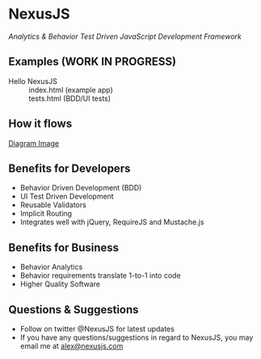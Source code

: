 NexusJS
================================
*Analytics & Behavior Test Driven JavaScript Development Framework*

Examples (WORK IN PROGRESS)
-------------------------
<dl>
	<dt>Hello NexusJS</dt>
	<dd>index.html (example app)</dd>
	<dd>tests.html (BDD/UI tests)</dd>
</dl>

How it flows
-------------------------
[Diagram Image](http://www.websequencediagrams.com/cgi-bin/cdraw?lz=dGl0bGUgTmV4dXNKUyAKClVJLT5Db21tYW5kIEJ1czogZGlzcGF0Y2ggYwAQBnMKABcISGFuZGxlcgAhD3N1YnNjcmliZQAfCUJ1cwBKCgAuBzogaAA5BQA7G0RvbWFpbjogYnVzaW5lc3MgbG9naWMKABEGLT5VSSBWYWxpZGF0b3JzOiB2AAYGZSB1aQAaCUV2ZW50AIFABnB1Ymxpc2ggZXZlbnRzCgARCQAdCFN0b3JlOiBzYXZlAB4GADYPABkHcmVoeWRyYXRlIGFnZ3JlZ2F0ZQBFBwCCBgcASAkAgX0PAGARACgIAIIACQCBDQ0ARApSZWFkIE1vZGVsczogdXBkAF4UVUkAAhkAMwxxdWVyeQoAgisNAFEPABwGAIJaCAABGj5CYWNrZW5kIFtXUklURV06UkVTVDogUE9TVC9QVVQvREVMRVRFIFtvcl0gQ1FSUzogRACEPggAhFUHcwA5ElJFQUQAQghHRVQAMQ1UT3M&s=qsd)

Benefits for Developers
-------------------------
* Behavior Driven Development (BDD)
* UI Test Driven Development
* Reusable Validators
* Implicit Routing
* Integrates well with jQuery, RequireJS and Mustache.js

Benefits for Business
-------------------------
* Behavior Analytics
* Behavior requirements translate 1-to-1 into code
* Higher Quality Software

Questions & Suggestions
-------------------------
* Follow on twitter @NexusJS for latest updates
* If you have any questions/suggestions in regard to NexusJS, you may email me at alex@nexusjs.com

